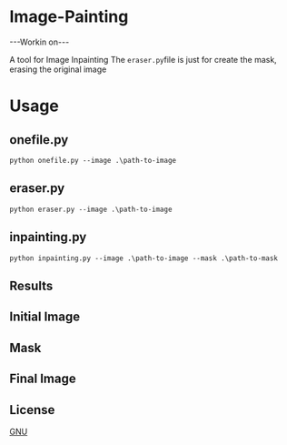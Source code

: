 # Image-Painting
---Workin on---

A tool for Image Inpainting
The `eraser.py`file is just for create the mask, erasing the original image


# Usage
## onefile.py
`python onefile.py --image .\path-to-image`

## eraser.py
`python eraser.py --image .\path-to-image`

## inpainting.py 
`python inpainting.py --image .\path-to-image --mask .\path-to-mask`


## Results

## Initial Image

## Mask

## Final Image


## License
[GNU](<https://www.gnu.org/licenses/why-not-lgpl.html>)
